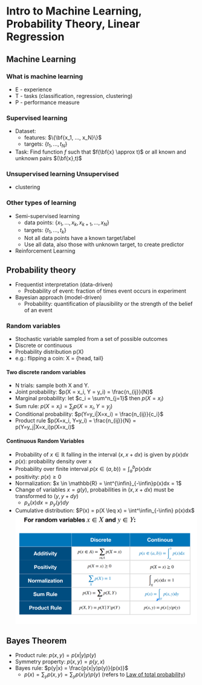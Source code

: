 # Intro to Machine Learning, Probability Theory, Linear Regression

## Machine Learning
### What is machine learning
+ E - experience
+ T - tasks (classification, regression, clustering)
+ P - performance measure

### Supervised learning
+ Dataset: 
  + features: $\{\bf{x_1, ..., x_N}\}$
  + targets: $\{t_1, ..., t_N\}$
+ Task: Find function $f$ such that $f(\bf{x} \approx t)$ or all known and unknown pairs $(\bf{x},t)$

### Unsupervised learning Unsupervised 
+ clustering

### Other types of learning
+ Semi-supervised learning
  + data points: $\{x_1, ..., x_k, x_{k+1}, ..., x_N\}$
  + targets: $\{t_1, ..., t_k\}$
  + Not all data points have a known target/label
  + Use all data, also those with unknown target, to create predictor
+ Reinforcement Learning

## Probability theory
+ Frequentist interpretation (data-driven)
  + Probability of event: fraction of times event occurs in experiment
+ Bayesian approach (model-driven)
  + Probability: quantification of plausibility or the strength of the belief of an event

### Random variables
+ Stochastic variable sampled from a set of possible outcomes
+ Discrete or continuous
+ Probability distribution p(X)
+ e.g.: flipping a coin: X = {head, tail}

#### Two discrete random variables
+ N trials: sample both X and Y.
+ Joint probability: $p(X = x_i, Y = y_i) = \frac{n_{ij}}{N}$
+ Marginal probability: let $c_i = \sum^n_{j=1}$ then $p(X=x_i)$
+ Sum rule: $p(X = x_i) = \sum_j p(X=x_i, Y=y_j)$
+ Conditional probability: $p(Y=y_i|X=x_i) = \frac{n_{ij}}{c_i}$
+ Product rule $p(X=x_i, Y=y_i) = \frac{n_{ij}}{N} = p(Y=y_j|X=x_i)p(X=x_i)$

#### Continuous Random Variables
+ Probability of $x \in \mathbb{R}$ falling in the interval $(x, x+dx)$ is given by $p(x)dx$
+ $p(x)$: probability density over x
+ Probability over finite interval $p(x \in (a,b)) = \int^b_a p(x)dx$
+ positivity: $p(x) \geq 0$
+ Normalization: $x \in \mathbb{R} = \int^{\infin}_{-\infin}p(x)dx = 1$
+ Change of variables $x = g(y)$, probabilities in $(x, x+dx)$ must be transformed to $(y,y+dy)$
  + $p_x(x)dx = p_y(y)dy$
+ Cumulative distribution: $P(x) = p(X \leq x) = \int^\infin_{-\infin} p(x)dx$
![pro_rules](imgs/pro_rules.png)

## Bayes Theorem
+ Product rule: $p(x,y) = p(x|y)p(y)$
+ Symmetry property: $p(x,y) = p(y,x)$
+ Bayes rule: $p(y|x) = \frac{p(x|y)p(y)}{p(x)}$
  + $p(x) = \sum_y p(x,y) = \sum_y p(x|y)p(y)$ (refers to [Law of total probability](..\ProSta\Lec2.md))

